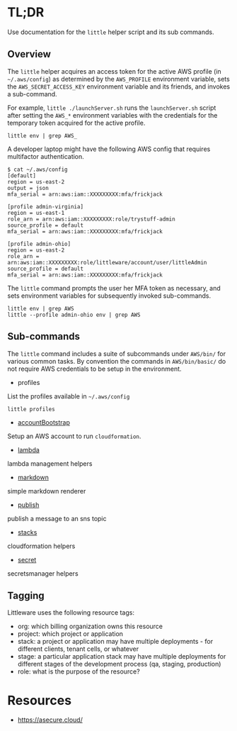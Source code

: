 # TL;DR

Use documentation for the `little` helper script and its sub commands.

## Overview

The `little` helper acquires an access token
for the active AWS profile (in `~/.aws/config`) as determined by the
`AWS_PROFILE` environment variable,
sets the `AWS_SECRET_ACCESS_KEY` environment variable and its friends,
and invokes a sub-command.

For example, `little ./launchServer.sh` runs the
`launchServer.sh` script after setting the `AWS_*` environment variables with the credentials for the temporary token acquired for the active profile.

```
little env | grep AWS_
```

A developer laptop might have the
following AWS config that requires multifactor
authentication.

```
$ cat ~/.aws/config 
[default]
region = us-east-2
output = json
mfa_serial = arn:aws:iam::XXXXXXXXX:mfa/frickjack

[profile admin-virginia]
region = us-east-1
role_arn = arn:aws:iam::XXXXXXXXX:role/trystuff-admin
source_profile = default
mfa_serial = arn:aws:iam::XXXXXXXXX:mfa/frickjack

[profile admin-ohio]
region = us-east-2
role_arn = arn:aws:iam::XXXXXXXXX:role/littleware/account/user/littleAdmin
source_profile = default
mfa_serial = arn:aws:iam::XXXXXXXXX:mfa/frickjack

```

The `little` command prompts the user her MFA token as necessary, and sets environment variables for subsequently invoked sub-commands.

```
little env | grep AWS
little --profile admin-ohio env | grep AWS
```


## Sub-commands

The `little` command includes a suite of subcommands under `AWS/bin/` for various common tasks.  By convention the commands in `AWS/bin/basic/` do not require AWS credentials to be setup in the environment.

* profiles

List the profiles available in `~/.aws/config`

```
little profiles
```

* [accountBootstrap](./accountBootstrap.md)

Setup an AWS account to run `cloudformation`.


* [lambda](./lambda.md)

lambda management helpers

* [markdown](./markdown.md)

simple markdown renderer

* [publish](./publish.md)

publish a message to an sns topic

* [stacks](./stacks.md)

cloudformation helpers

* [secret](./secret.md)

secretsmanager helpers

## Tagging

Littleware uses the following resource tags:

* org: which billing organization owns this resource
* project: which project or application
* stack: a project or application may have multiple deployments - for different clients, tenant cells, or whatever
* stage: a particular application stack may have multiple deployments for different stages of the development process (qa, staging, production)
* role: what is the purpose of the resource?

# Resources

* https://asecure.cloud/